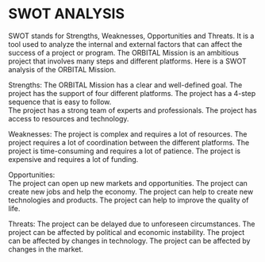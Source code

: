 # SWOT ANALYSIS

SWOT stands for Strengths, Weaknesses, Opportunities and Threats. It is a tool used to analyze the internal and external factors that can affect the success of a project or program. The ORBITAL Mission is an ambitious project that involves many steps and different platforms. Here is a SWOT analysis of the ORBITAL Mission.

Strengths:
The ORBITAL Mission has a clear and well-defined goal.
The project has the support of four different platforms.
The project has a 4-step sequence that is easy to follow.	
The project has a strong team of experts and professionals.
The project has access to resources and technology.


Weaknesses:
The project is complex and requires a lot of resources.
The project requires a lot of coordination between the different platforms.
The project is time-consuming and requires a lot of patience.
The project is expensive and requires a lot of funding.


Opportunities:	
The project can open up new markets and opportunities.
The project can create new jobs and help the economy.
The project can help to create new technologies and products.
The project can help to improve the quality of life.


Threats:
The project can be delayed due to unforeseen circumstances.
The project can be affected by political and economic instability.
The project can be affected by changes in technology.
The project can be affected by changes in the market.
